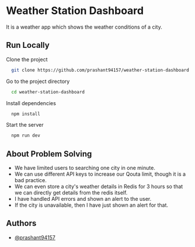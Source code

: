 
# Weather Station Dashboard

It is a weather app which shows the weather conditions of a city.


## Run Locally

Clone the project

```bash
  git clone https://github.com/prashant94157/weather-station-dashboard.git
```

Go to the project directory

```bash
  cd weather-station-dashboard
```

Install dependencies

```bash
  npm install
```

Start the server

```bash
  npm run dev
```


## About Problem Solving

- We have limited users to searching one city in one minute. 
- We can use different API keys to increase our Qouta limit, though it is a bad practice. 
- We can even store a city's weather details in Redis for 3 hours so that we can directly get details from the redis itself. 
- I have handled API errors and shown an alert to the user. 
- If the city is unavailable, then I have just shown an alert for that.
## Authors

- [@prashant94157](https://www.github.com/prashant94157)

